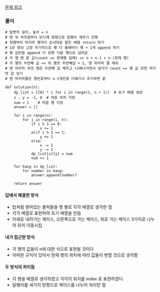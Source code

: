 [문제 링크](https://school.programmers.co.kr/learn/courses/30/lessons/68645)



### 풀이

```
# 밑변의 길이, 높이 = n
# 맨 위 꼭짓점부터 반시계 방향으로 달팽이 채우기 진행
# 첫행부터 마지막 행까지 순서대로 합친 배열 return 하기
# 1은 항상 고정 주기적으로 행 다 돌때마다 행 + 1개 append 하기
# 행 값만큼 append 다 되면 다음 행으로 넘어감
# 각 행 맨 끝 값(count == 현재행 일때) => n + n-1 + n-(현재 행)
# 각 행의 두번째 값 => 위 행의 두번째값 + 1, 맨 마지막 줄 제외
# 맨 마지막 위의 행은 두번째 값 채우고 +1해나가면서 넣다가 count == 행 값 되면 마지막 값 넣기
# 맨 마지막줄은 행번호부터 n-1개만큼 더해가서 추가하면 끝

def solution(n):
    dp_list = [[0] * i for i in range(1, n + 1)]  # 초기 배열 생성
    x , y = -1, 0  # 처음 위치 지정
    num = 1    # 처음 행 지정
    answer = []
    
    for i in range(n):
        for j in range(i, n):
            if i % 3 == 0:
                x += 1
            elif i % 3 == 1:
                y += 1
            else:
                x -= 1
                y -= 1
            dp_list[x][y] = num
            num += 1
    
    for hang in dp_list:
        for number in hang:
            answer.append(number)
            
    return answer
```



#### 답에서 해결한 방식

- 탑처럼 쌓여있는 블럭들을 행 별로 각각 배열로 생각한 점
- 각각 배열로 표현하여 초기 배열을 만듬
- 아래로 내려가는 케이스, 오른쪽으로 가는 케이스, 위로 가는 케이스 3가지로 나누어 위치 이동시킴



#### 내가 접근한 방식

- 각 행의 값들이 n에 대한 식으로 표현될 것이다
- 어떠한 규칙이 있어서 현재 행의 위치에 따라 값들이 변할 것으로 생각함



#### 두 방식의 차이점

- 각 행을 배열로 생각하였고 각각의 위치를 index 로 표현하였다.
- 달팽이를 세가지 방향으로 케이스를 나누어 처리한 점